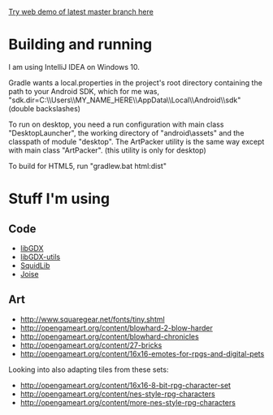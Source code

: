 [Try web demo of latest master branch here](https://benmclean.github.io/Planet-Generator/html/build/dist/)

# Building and running

I am using IntelliJ IDEA on Windows 10.

Gradle wants a local.properties in the project's root directory containing the path to your Android SDK, which for me was, "sdk.dir=C:\\\\Users\\\\MY_NAME_HERE\\\\AppData\\\\Local\\\\Android\\\\sdk" (double backslashes)

To run on desktop, you need a run configuration with main class "DesktopLauncher", the working directory of "android\assets" and the classpath of module "desktop". The ArtPacker utility is the same way except with main class "ArtPacker". (this utility is only for desktop)

To build for HTML5, run "gradlew.bat html:dist"

# Stuff I'm using

## Code
* [libGDX](https://libgdx.badlogicgames.com/)
* [libGDX-utils](https://bitbucket.org/dermetfan/libgdx-utils/)
* [SquidLib](https://github.com/SquidPony/SquidLib)
* [Joise](https://github.com/SudoPlayGames/Joise)

## Art
* http://www.squaregear.net/fonts/tiny.shtml
* http://opengameart.org/content/blowhard-2-blow-harder
* http://opengameart.org/content/blowhard-chronicles
* http://opengameart.org/content/27-bricks
* http://opengameart.org/content/16x16-emotes-for-rpgs-and-digital-pets

Looking into also adapting tiles from these sets:
* http://opengameart.org/content/16x16-8-bit-rpg-character-set
* http://opengameart.org/content/nes-style-rpg-characters
* http://opengameart.org/content/more-nes-style-rpg-characters
